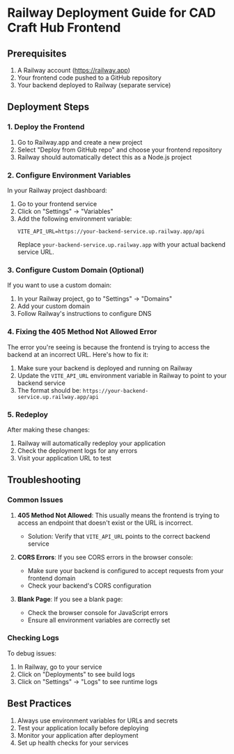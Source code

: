 # Railway Deployment Guide for CAD Craft Hub Frontend

## Prerequisites
1. A Railway account (https://railway.app)
2. Your frontend code pushed to a GitHub repository
3. Your backend deployed to Railway (separate service)

## Deployment Steps

### 1. Deploy the Frontend

1. Go to Railway.app and create a new project
2. Select "Deploy from GitHub repo" and choose your frontend repository
3. Railway should automatically detect this as a Node.js project

### 2. Configure Environment Variables

In your Railway project dashboard:
1. Go to your frontend service
2. Click on "Settings" → "Variables"
3. Add the following environment variable:
   ```
   VITE_API_URL=https://your-backend-service.up.railway.app/api
   ```
   Replace `your-backend-service.up.railway.app` with your actual backend service URL.

### 3. Configure Custom Domain (Optional)

If you want to use a custom domain:
1. In your Railway project, go to "Settings" → "Domains"
2. Add your custom domain
3. Follow Railway's instructions to configure DNS

### 4. Fixing the 405 Method Not Allowed Error

The error you're seeing is because the frontend is trying to access the backend at an incorrect URL. Here's how to fix it:

1. Make sure your backend is deployed and running on Railway
2. Update the `VITE_API_URL` environment variable in Railway to point to your backend service
3. The format should be: `https://your-backend-service.up.railway.app/api`

### 5. Redeploy

After making these changes:
1. Railway will automatically redeploy your application
2. Check the deployment logs for any errors
3. Visit your application URL to test

## Troubleshooting

### Common Issues

1. **405 Method Not Allowed**: This usually means the frontend is trying to access an endpoint that doesn't exist or the URL is incorrect.
   - Solution: Verify that `VITE_API_URL` points to the correct backend service

2. **CORS Errors**: If you see CORS errors in the browser console:
   - Make sure your backend is configured to accept requests from your frontend domain
   - Check your backend's CORS configuration

3. **Blank Page**: If you see a blank page:
   - Check the browser console for JavaScript errors
   - Ensure all environment variables are correctly set

### Checking Logs

To debug issues:
1. In Railway, go to your service
2. Click on "Deployments" to see build logs
3. Click on "Settings" → "Logs" to see runtime logs

## Best Practices

1. Always use environment variables for URLs and secrets
2. Test your application locally before deploying
3. Monitor your application after deployment
4. Set up health checks for your services